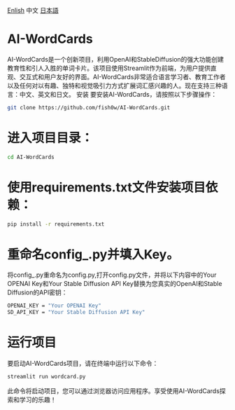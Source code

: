 [Enlish](./README.md) 中文 [日本語](./README_JP.md)
# AI-WordCards
AI-WordCards是一个创新项目，利用OpenAI和StableDiffusion的强大功能创建教育性和引人入胜的单词卡片。该项目使用Streamlit作为前端，为用户提供直观、交互式和用户友好的界面。AI-WordCards非常适合语言学习者、教育工作者以及任何对以有趣、独特和视觉吸引力方式扩展词汇感兴趣的人。现在支持三种语言：中文、英文和日文。
安装
要安装AI-WordCards，请按照以下步骤操作：
```bash 
git clone https://github.com/fish0w/AI-WordCards.git
```
# 进入项目目录：
```bash 
cd AI-WordCards
```
# 使用requirements.txt文件安装项目依赖：
```bash 
pip install -r requirements.txt
```
# 重命名config_.py并填入Key。
将config_.py重命名为config.py,打开config.py文件，并将以下内容中的Your OPENAI Key和Your Stable Diffusion API Key替换为您真实的OpenAI和Stable Diffusion的API密钥：
```bash
OPENAI_KEY = "Your OPENAI Key"
SD_API_KEY = "Your Stable Diffusion API Key"
```
# 运行项目
要启动AI-WordCards项目，请在终端中运行以下命令：
```bash
streamlit run wordcard.py
```
此命令将启动项目，您可以通过浏览器访问应用程序。享受使用AI-WordCards探索和学习的乐趣！
